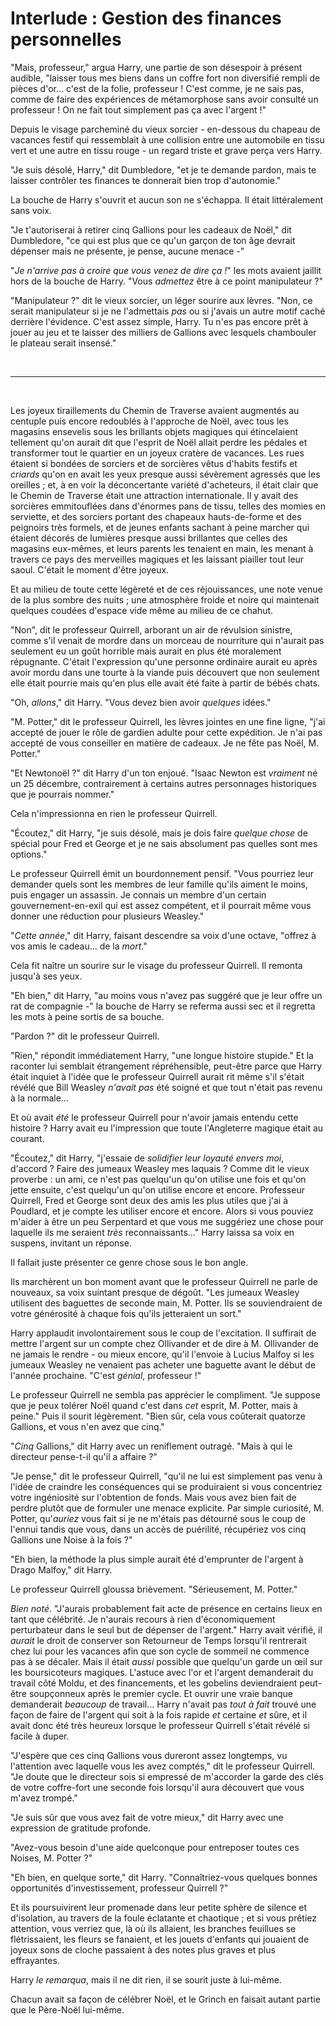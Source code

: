 # Interlude : Gestion des finances personnelles

"Mais, professeur," argua Harry, une partie de son désespoir à présent
audible, "laisser tous mes biens dans un coffre fort non diversifié
rempli de pièces d'or… c'est de la folie, professeur ! C'est comme, je
ne sais pas, comme de faire des expériences de métamorphose sans avoir
consulté un professeur ! On ne fait tout simplement pas ça avec
l'argent !"

Depuis le visage parcheminé du vieux sorcier - en-dessous du chapeau de
vacances festif qui ressemblait à une collision entre une automobile en
tissu vert et une autre en tissu rouge - un regard triste et grave perça
vers Harry.

"Je suis désolé, Harry," dit Dumbledore, "et je te demande pardon, mais
te laisser contrôler tes finances te donnerait bien trop d'autonomie."

La bouche de Harry s'ouvrit et aucun son ne s'échappa. Il était
littéralement sans voix.

"Je t'autoriserai à retirer cinq Gallions pour les cadeaux de Noël," dit
Dumbledore, "ce qui est plus que ce qu'un garçon de ton âge devrait
dépenser mais ne présente, je pense, aucune menace -"

"*Je n'arrive pas à croire que vous venez de dire ça !*" les mots
avaient jaillit hors de la bouche de Harry. "Vous *admettez* être à ce
point manipulateur ?"

"Manipulateur ?" dit le vieux sorcier, un léger sourire aux lèvres.
"Non, ce serait manipulateur si je ne l'admettais *pas* ou si j'avais un
autre motif caché derrière l'évidence. C'est assez simple, Harry. Tu
n'es pas encore prêt à jouer au jeu et te laisser des milliers de
Gallions avec lesquels chambouler le plateau serait insensé."

 

------------------------------------------------------------------------

 

Les joyeux tiraillements du Chemin de Traverse avaient augmentés au
centuple puis encore redoublés à l'approche de Noël, avec tous les
magasins ensevelis sous les brillants objets magiques qui étincelaient
tellement qu'on aurait dit que l'esprit de Noël allait perdre les
pédales et transformer tout le quartier en un joyeux cratère de
vacances. Les rues étaient si bondées de sorciers et de sorcières vêtus
d'habits festifs et *criards* qu'on en avait les yeux presque aussi
sévèrement agressés que les oreilles ; et, à en voir la déconcertante
variété d'acheteurs, il était clair que le Chemin de Traverse était une
attraction internationale. Il y avait des sorcières emmitouflées dans
d'énormes pans de tissu, telles des momies en serviette, et des sorciers
portant des chapeaux hauts-de-forme et des peignoirs très formels, et de
jeunes enfants sachant à peine marcher qui étaient décorés de lumières
presque aussi brillantes que celles des magasins eux-mêmes, et leurs
parents les tenaient en main, les menant à travers ce pays des
merveilles magiques et les laissant piailler tout leur saoul. C'était le
moment d'être joyeux.

Et au milieu de toute cette légèreté et de ces réjouissances, une note
venue de la plus sombre des nuits ; une atmosphère froide et noire qui
maintenait quelques coudées d'espace vide même au milieu de ce chahut.

"Non", dit le professeur Quirrell, arborant un air de révulsion
sinistre, comme s'il venait de mordre dans un morceau de nourriture qui
n'aurait pas seulement eu un goût horrible mais aurait en plus été
moralement répugnante. C'était l'expression qu'une personne ordinaire
aurait eu après avoir mordu dans une tourte à la viande puis découvert
que non seulement elle était pourrie mais qu'en plus elle avait été
faite à partir de bébés chats.

"Oh, *allons*," dit Harry. "Vous devez bien avoir *quelques* idées."

"M. Potter," dit le professeur Quirrell, les lèvres jointes en une fine
ligne, "j'ai accepté de jouer le rôle de gardien adulte pour cette
expédition. Je n'ai pas accepté de vous conseiller en matière de
cadeaux. Je ne fête pas Noël, M. Potter."

"Et Newtonoël ?" dit Harry d'un ton enjoué. "Isaac Newton est *vraiment*
né un 25 décembre, contrairement à certains autres personnages
historiques que je pourrais nommer."

Cela n'impressionna en rien le professeur Quirrell.

"Écoutez," dit Harry, "je suis désolé, mais je dois faire *quelque
chose* de spécial pour Fred et George et je ne sais absolument pas
quelles sont mes options."

Le professeur Quirrell émit un bourdonnement pensif. "Vous pourriez leur
demander quels sont les membres de leur famille qu'ils aiment le moins,
puis engager un assassin. Je connais un membre d'un certain
gouvernement-en-exil qui est assez compétent, et il pourrait même vous
donner une réduction pour plusieurs Weasley."

"*Cette année*," dit Harry, faisant descendre sa voix d'une octave,
"offrez à vos amis le cadeau… de la *mort*."

Cela fit naître un sourire sur le visage du professeur Quirrell. Il
remonta jusqu'à ses yeux.

"Eh bien," dit Harry, "au moins vous n'avez pas suggéré que je leur
offre un rat de compagnie -" la bouche de Harry se referma aussi sec et
il regretta les mots à peine sortis de sa bouche.

"Pardon ?" dit le professeur Quirrell.

"Rien," répondit immédiatement Harry, "une longue histoire stupide." Et
la raconter lui semblait étrangement répréhensible, peut-être parce que
Harry était inquiet à l'idée que le professeur Quirrell aurait rit même
s'il s'était révélé que Bill Weasley *n'avait* *pas* été soigné et que
tout n'était pas revenu à la normale…

Et où avait *été* le professeur Quirrell pour n'avoir jamais entendu
cette histoire ? Harry avait eu l'impression que toute l'Angleterre
magique était au courant.

"Écoutez," dit Harry, "j'essaie de *solidifier leur loyauté envers moi*,
d'accord ? Faire des jumeaux Weasley mes laquais ? Comme dit le vieux
proverbe : un ami, ce n'est pas quelqu'un qu'on utilise une fois et
qu'on jette ensuite, c'est quelqu'un qu'on utilise encore et encore.
Professeur Quirrell, Fred et George sont deux des amis les plus utiles
que j'ai à Poudlard, et je compte les utiliser encore et encore. Alors
si vous pouviez m'aider à être un peu Serpentard et que vous me
suggériez une chose pour laquelle ils me seraient *très*
reconnaissants…" Harry laissa sa voix en suspens, invitant un réponse.

Il fallait juste présenter ce genre chose sous le bon angle.

Ils marchèrent un bon moment avant que le professeur Quirrell ne parle
de nouveaux, sa voix suintant presque de dégoût. "Les jumeaux Weasley
utilisent des baguettes de seconde main, M. Potter. Ils se
souviendraient de votre générosité à chaque fois qu'ils jetteraient un
sort."

Harry applaudit involontairement sous le coup de l'excitation. Il
suffirait de mettre l'argent sur un compte chez Ollivander et de dire à
M. Ollivander de ne jamais le rendre - ou mieux encore, qu'il l'envoie à
Lucius Malfoy si les jumeaux Weasley ne venaient pas acheter une
baguette avant le début de l'année prochaine. "C'est *génial*,
professeur !"

Le professeur Quirrell ne sembla pas apprécier le compliment. "Je
suppose que je peux tolérer Noël quand c'est dans *cet* esprit, M.
Potter, mais à peine." Puis il sourit légèrement. "Bien sûr, cela vous
coûterait quatorze Gallions, et vous n'en avez que cinq."

"*Cinq* Gallions," dit Harry avec un reniflement outragé. "Mais à qui le
directeur pense-t-il qu'il a affaire ?"

"Je pense," dit le professeur Quirrell, "qu'il ne lui est simplement pas
venu à l'idée de craindre les conséquences qui se produiraient si vous
concentriez votre ingéniosité sur l'obtention de fonds. Mais vous avez
bien fait de perdre plutôt que de formuler une menace explicite. Par
simple curiosité, M. Potter, qu'*auriez* vous fait si je ne m'étais pas
détourné sous le coup de l'ennui tandis que vous, dans un accès de
puérilité, récupériez vos cinq Gallions une Noise à la fois ?"

"Eh bien, la méthode la plus simple aurait été d'emprunter de l'argent à
Drago Malfoy," dit Harry.

Le professeur Quirrell gloussa brièvement. "Sérieusement, M. Potter."

*Bien noté*. "J'aurais probablement fait acte de présence en certains
lieux en tant que célébrité. Je n'aurais recours à rien d'économiquement
perturbateur dans le seul but de dépenser de l'argent." Harry avait
vérifié, il *aurait* le droit de conserver son Retourneur de Temps
lorsqu'il rentrerait chez lui pour les vacances afin que son cycle de
sommeil ne commence pas à se décaler. Mais il était *aussi* possible que
quelqu'un garde un œil sur les boursicoteurs magiques. L'astuce avec
l'or et l'argent demanderait du travail côté Moldu, et des financements,
et les gobelins deviendraient peut-être soupçonneux après le premier
cycle. Et ouvrir une vraie banque demanderait *beaucoup* de travail…
Harry n'avait pas *tout à fait* trouvé une façon de faire de l'argent
qui soit à la fois rapide *et* certaine *et* sûre, et il avait donc été
très heureux lorsque le professeur Quirrell s'était révélé si facile à
duper.

"J'espère que ces cinq Gallions vous dureront assez longtemps, vu
l'attention avec laquelle vous les avez comptés," dit le professeur
Quirrell. "Je doute que le directeur sois si empressé de m'accorder la
garde des clés de votre coffre-fort une seconde fois lorsqu'il aura
découvert que vous m'avez trompé."

"Je suis sûr que vous avez fait de votre mieux," dit Harry avec une
expression de gratitude profonde.

"Avez-vous besoin d'une aide quelconque pour entreposer toutes ces
Noises, M. Potter ?"

"Eh bien, en quelque sorte," dit Harry. "Connaîtriez-vous quelques
bonnes opportunités d'investissement, professeur Quirrell ?"

Et ils poursuivirent leur promenade dans leur petite sphère de silence
et d'isolation, au travers de la foule éclatante et chaotique ; et si
vous prêtiez attention, vous verriez que, là où ils allaient, les
branches feuillues se flétrissaient, les fleurs se fanaient, et les
jouets d'enfants qui jouaient de joyeux sons de cloche passaient à des
notes plus graves et plus effrayantes.

Harry *le remarqua*, mais il ne dit rien, il se sourit juste à lui-même.

Chacun avait sa façon de célébrer Noël, et le Grinch en faisait autant
partie que le Père-Noël lui-même.
